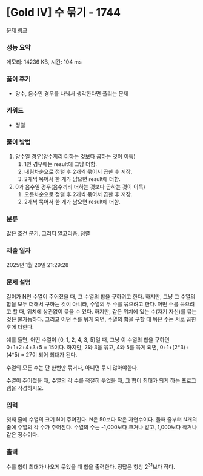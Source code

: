 # [Gold IV] 수 묶기 - 1744 

[문제 링크](https://www.acmicpc.net/problem/1744) 

### 성능 요약

메모리: 14236 KB, 시간: 104 ms

### 풀이 후기

- 양수, 음수인 경우를 나눠서 생각한다면 풀리는 문제

### 키워드

- 정렬

### 풀이 방법

1. 양수일 경우(양수끼리 더하는 것보다 곱하는 것이 이득)
    1. 1인 경우에는 result에 그냥 더함.
    2. 내림차순으로 정렬 후 2개씩 묶어서 곱한 후 저장. 
    3. 2개씩 묶어서 한 개가 남으면 result에 더함.
2. 0과 음수일 경우(음수끼리 더하는 것보다 곱하는 것이 이득)
    1. 오름차순으로 정렬 후 2개씩 묶어서 곱한 후 저장.
    2. 2개씩 묶어서 한 개가 남으면 result에 더함.
   

### 분류

많은 조건 분기, 그리디 알고리즘, 정렬

### 제출 일자

2025년 1월 20일 21:29:28

### 문제 설명

<p>길이가 N인 수열이 주어졌을 때, 그 수열의 합을 구하려고 한다. 하지만, 그냥 그 수열의 합을 모두 더해서 구하는 것이 아니라, 수열의 두 수를 묶으려고 한다. 어떤 수를 묶으려고 할 때, 위치에 상관없이 묶을 수 있다. 하지만, 같은 위치에 있는 수(자기 자신)를 묶는 것은 불가능하다. 그리고 어떤 수를 묶게 되면, 수열의 합을 구할 때 묶은 수는 서로 곱한 후에 더한다.</p>

<p>예를 들면, 어떤 수열이 {0, 1, 2, 4, 3, 5}일 때, 그냥 이 수열의 합을 구하면 0+1+2+4+3+5 = 15이다. 하지만, 2와 3을 묶고, 4와 5를 묶게 되면, 0+1+(2*3)+(4*5) = 27이 되어 최대가 된다.</p>

<p>수열의 모든 수는 단 한번만 묶거나, 아니면 묶지 않아야한다.</p>

<p>수열이 주어졌을 때, 수열의 각 수를 적절히 묶었을 때, 그 합이 최대가 되게 하는 프로그램을 작성하시오.</p>

### 입력 

 <p>첫째 줄에 수열의 크기 N이 주어진다. N은 50보다 작은 자연수이다. 둘째 줄부터 N개의 줄에 수열의 각 수가 주어진다. 수열의 수는 -1,000보다 크거나 같고, 1,000보다 작거나 같은 정수이다.</p>

### 출력 

 <p>수를 합이 최대가 나오게 묶었을 때 합을 출력한다. 정답은 항상 2<sup>31</sup>보다 작다.</p>

